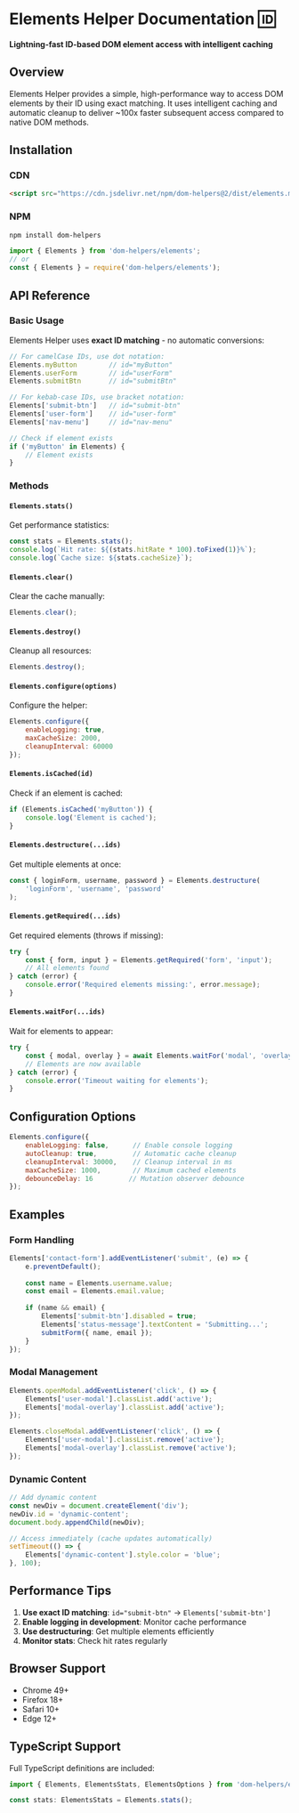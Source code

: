 # Elements Helper Documentation 🆔

**Lightning-fast ID-based DOM element access with intelligent caching**

## Overview

Elements Helper provides a simple, high-performance way to access DOM elements by their ID using exact matching. It uses intelligent caching and automatic cleanup to deliver ~100x faster subsequent access compared to native DOM methods.

## Installation

### CDN
```html
<script src="https://cdn.jsdelivr.net/npm/dom-helpers@2/dist/elements.min.js"></script>
```

### NPM
```bash
npm install dom-helpers
```

```javascript
import { Elements } from 'dom-helpers/elements';
// or
const { Elements } = require('dom-helpers/elements');
```

## API Reference

### Basic Usage

Elements Helper uses **exact ID matching** - no automatic conversions:

```javascript
// For camelCase IDs, use dot notation:
Elements.myButton        // id="myButton"
Elements.userForm        // id="userForm"
Elements.submitBtn       // id="submitBtn"

// For kebab-case IDs, use bracket notation:
Elements['submit-btn']   // id="submit-btn"
Elements['user-form']    // id="user-form"
Elements['nav-menu']     // id="nav-menu"

// Check if element exists
if ('myButton' in Elements) {
    // Element exists
}
```

### Methods

#### `Elements.stats()`
Get performance statistics:
```javascript
const stats = Elements.stats();
console.log(`Hit rate: ${(stats.hitRate * 100).toFixed(1)}%`);
console.log(`Cache size: ${stats.cacheSize}`);
```

#### `Elements.clear()`
Clear the cache manually:
```javascript
Elements.clear();
```

#### `Elements.destroy()`
Cleanup all resources:
```javascript
Elements.destroy();
```

#### `Elements.configure(options)`
Configure the helper:
```javascript
Elements.configure({
    enableLogging: true,
    maxCacheSize: 2000,
    cleanupInterval: 60000
});
```

#### `Elements.isCached(id)`
Check if an element is cached:
```javascript
if (Elements.isCached('myButton')) {
    console.log('Element is cached');
}
```

#### `Elements.destructure(...ids)`
Get multiple elements at once:
```javascript
const { loginForm, username, password } = Elements.destructure(
    'loginForm', 'username', 'password'
);
```

#### `Elements.getRequired(...ids)`
Get required elements (throws if missing):
```javascript
try {
    const { form, input } = Elements.getRequired('form', 'input');
    // All elements found
} catch (error) {
    console.error('Required elements missing:', error.message);
}
```

#### `Elements.waitFor(...ids)`
Wait for elements to appear:
```javascript
try {
    const { modal, overlay } = await Elements.waitFor('modal', 'overlay');
    // Elements are now available
} catch (error) {
    console.error('Timeout waiting for elements');
}
```

## Configuration Options

```javascript
Elements.configure({
    enableLogging: false,      // Enable console logging
    autoCleanup: true,         // Automatic cache cleanup
    cleanupInterval: 30000,    // Cleanup interval in ms
    maxCacheSize: 1000,        // Maximum cached elements
    debounceDelay: 16         // Mutation observer debounce
});
```

## Examples

### Form Handling
```javascript
Elements['contact-form'].addEventListener('submit', (e) => {
    e.preventDefault();
    
    const name = Elements.username.value;
    const email = Elements.email.value;
    
    if (name && email) {
        Elements['submit-btn'].disabled = true;
        Elements['status-message'].textContent = 'Submitting...';
        submitForm({ name, email });
    }
});
```

### Modal Management
```javascript
Elements.openModal.addEventListener('click', () => {
    Elements['user-modal'].classList.add('active');
    Elements['modal-overlay'].classList.add('active');
});

Elements.closeModal.addEventListener('click', () => {
    Elements['user-modal'].classList.remove('active');
    Elements['modal-overlay'].classList.remove('active');
});
```

### Dynamic Content
```javascript
// Add dynamic content
const newDiv = document.createElement('div');
newDiv.id = 'dynamic-content';
document.body.appendChild(newDiv);

// Access immediately (cache updates automatically)
setTimeout(() => {
    Elements['dynamic-content'].style.color = 'blue';
}, 100);
```

## Performance Tips

1. **Use exact ID matching**: `id="submit-btn"` → `Elements['submit-btn']`
2. **Enable logging in development**: Monitor cache performance
3. **Use destructuring**: Get multiple elements efficiently
4. **Monitor stats**: Check hit rates regularly

## Browser Support

- Chrome 49+
- Firefox 18+
- Safari 10+
- Edge 12+

## TypeScript Support

Full TypeScript definitions are included:

```typescript
import { Elements, ElementsStats, ElementsOptions } from 'dom-helpers/elements';

const stats: ElementsStats = Elements.stats();

